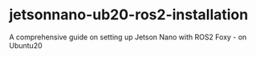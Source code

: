 # jetsonnano-ub20-ros2-installation
A comprehensive guide on setting up Jetson Nano with ROS2 Foxy - on Ubuntu20
